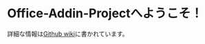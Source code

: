 # Office-Addin-Projectへようこそ！
詳細な情報は[Github wiki](https://github.com/hakumai22/Office-Addin-Project/wiki)に書かれています。
